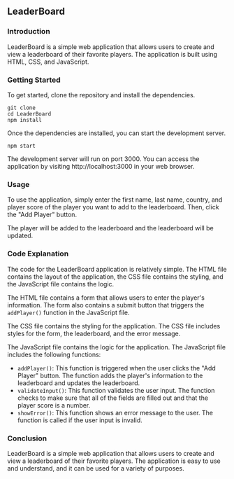  ## LeaderBoard

### Introduction

LeaderBoard is a simple web application that allows users to create and view a leaderboard of their favorite players. The application is built using HTML, CSS, and JavaScript.

### Getting Started

To get started, clone the repository and install the dependencies.

```
git clone
cd LeaderBoard
npm install
```

Once the dependencies are installed, you can start the development server.

```
npm start
```

The development server will run on port 3000. You can access the application by visiting http://localhost:3000 in your web browser.

### Usage

To use the application, simply enter the first name, last name, country, and player score of the player you want to add to the leaderboard. Then, click the "Add Player" button.

The player will be added to the leaderboard and the leaderboard will be updated.

### Code Explanation

The code for the LeaderBoard application is relatively simple. The HTML file contains the layout of the application, the CSS file contains the styling, and the JavaScript file contains the logic.

The HTML file contains a form that allows users to enter the player's information. The form also contains a submit button that triggers the `addPlayer()` function in the JavaScript file.

The CSS file contains the styling for the application. The CSS file includes styles for the form, the leaderboard, and the error message.

The JavaScript file contains the logic for the application. The JavaScript file includes the following functions:

* `addPlayer()`: This function is triggered when the user clicks the "Add Player" button. The function adds the player's information to the leaderboard and updates the leaderboard.
* `validateInput()`: This function validates the user input. The function checks to make sure that all of the fields are filled out and that the player score is a number.
* `showError()`: This function shows an error message to the user. The function is called if the user input is invalid.

### Conclusion

LeaderBoard is a simple web application that allows users to create and view a leaderboard of their favorite players. The application is easy to use and understand, and it can be used for a variety of purposes.
